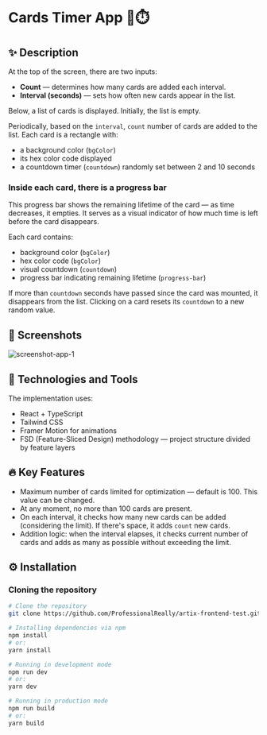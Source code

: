 # Cards Timer App 🎴⏱️

## ✨ Description

At the top of the screen, there are two inputs:

- **Count** — determines how many cards are added each interval.
- **Interval (seconds)** — sets how often new cards appear in the list.

Below, a list of cards is displayed. Initially, the list is empty.

Periodically, based on the `interval`, `count` number of cards are added to the list. Each card is a rectangle with:

- a background color (`bgColor`)
- its hex color code displayed
- a countdown timer (`countdown`) randomly set between 2 and 10 seconds

### Inside each card, there is a progress bar

This progress bar shows the remaining lifetime of the card — as time decreases, it empties. It serves as a visual
indicator of how much time is left before the card disappears.

Each card contains:

- background color (`bgColor`)
- hex color code (`bgColor`)
- visual countdown (`countdown`)
- progress bar indicating remaining lifetime (`progress-bar`)

If more than `countdown` seconds have passed since the card was mounted, it disappears from the list. Clicking on a card
resets its `countdown` to a new random value.

## 📸 Screenshots
![screenshot-app-1](https://github.com/user-attachments/assets/182fe210-ee6d-4b44-941a-e8a1ad8f3130)

## 🚀 Technologies and Tools

The implementation uses:

- React + TypeScript
- Tailwind CSS
- Framer Motion for animations
- FSD (Feature-Sliced Design) methodology — project structure divided by feature layers

## 🔥 Key Features

- Maximum number of cards limited for optimization — default is 100. This value can be changed.
- At any moment, no more than 100 cards are present.
- On each interval, it checks how many new cards can be added (considering the limit). If there's space,
  it adds `count` new cards.
- Addition logic: when the interval elapses, it checks current number of cards and adds as many as possible without
  exceeding the limit.

## ⚙️ Installation

### Cloning the repository

``` bash
# Clone the repository
git clone https://github.com/ProfessionalReally/artix-frontend-test.git

# Installing dependencies via npm
npm install
# or:
yarn install

# Running in development mode
npm run dev
# or:
yarn dev

# Running in production mode
npm run build
# or:
yarn build
```
